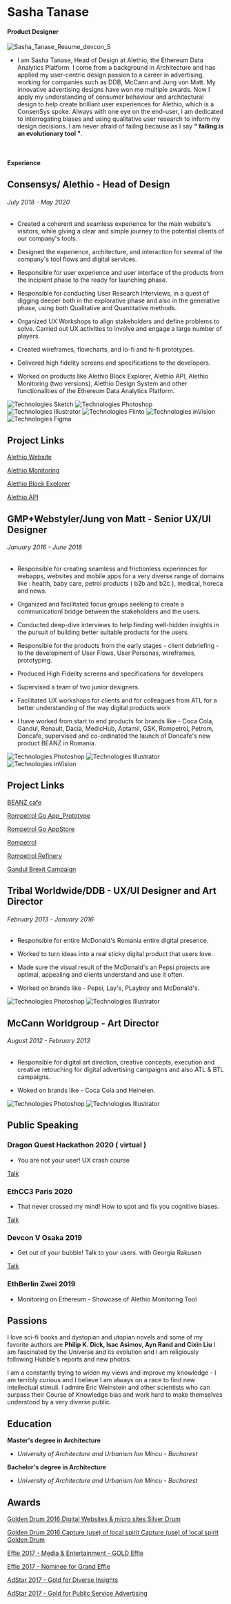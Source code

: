 Sasha Tanase 
=============
#### Product Designer
![Sasha_Tanase_Resume_devcon_S](https://user-images.githubusercontent.com/40768736/79125299-a127ba80-7da6-11ea-8033-46f96a4f2d5e.png)
<br/>
- I am Sasha Tanase, Head of Design at Alethio, the Ethereum Data Analytics Platform. I come from a background in Architecture and has applied my user-centric design passion to a career in advertising, working for companies such as DDB, McCann and Jung von Matt. My innovative advertising designs have won me multiple awards. Now I apply my understanding of consumer behaviour and architectural design to help create brilliant user experiences for Alethio, which is a ConsenSys spoke. Always with one eye on the end-user, I am dedicated to interrogating biases and using qualitative user research to inform my design decisions. I am never afraid of failing because as I say **" failing is an evolutionary tool "**.
<br/>

#### Experience

Consensys/ Alethio - Head of Design
-------------
###### July 2018 - May 2020

- Created a coherent and seamless experience for the main website's visitors, while giving a clear and simple journey to the potential clients of our company's tools.

- Designed the experience, architecture, and interaction for several of the company's tool flows and digital services.

- Responsible for user experience and user interface of the products from the incipient phase to the ready for launching phase. 

- Responsible for conducting User Research Interviews, in a quest of digging deeper both in the explorative phase and also in the generative phase, using both Qualitative and Quantitative methods. 

- Organized UX Workshops to align stakeholders and define problems to solve. Carried out UX activities to involve and engage a large number of players.

- Created wireframes, flowcharts, and lo-fi and hi-fi prototypes.

- Delivered high fidelity screens and specifications to the developers.

- Worked on products like Alethio Block Explorer, Alethio API, Alethio Monitoring (two versions), Alethio Design System and  other functionalities of the Ethereum Data Analytics Platform. 

![Technologies Sketch](https://img.shields.io/badge/Technologies-Sketch-FF69A4.svg)  ![Technologies Photoshop](https://img.shields.io/badge/Technologies-Photoshop-FF69A4.svg)  ![Technologies Illustrator](https://img.shields.io/badge/Technologies-Illustrator-FF69A4.svg)  ![Technologies Flinto](https://img.shields.io/badge/Technologies-Flinto-FF69A4.svg)  ![Technologies inVision](https://img.shields.io/badge/Technologies-inVision-FF69A4.svg)  ![Technologies Figma](https://img.shields.io/badge/Technologies-Figma-FF69A4.svg)

Project Links
-------------

[Alethio Website](https://aleth.io/)

[Alethio Monitoring](https://monitoring.aleth.io/login#/)

[Alethio Block Explorer](https://explorer.aleth.io/)

[Alethio API](https://developers.aleth.io/)


GMP+Webstyler/Jung von Matt - Senior UX/UI Designer
-------------
###### January 2016 - June 2018

- Responsible for creating seamless and frictionless experiences for webapps, websites and mobile apps for a very diverse range of domains like : health, baby care, petrol products ( b2b and b2c ), medical, horeca and news.

- Organized and  facilitated focus groups seeking to create a communicationl  bridge between the stakeholders and the users.

- Conducted deep-dive interviews to help finding well-hidden insights in the pursuit of building better suitable products for the users.

- Responsible for the products from the early stages - client debriefing - to the development of User Flows, User Personas, wireframes, prototyping.

- Produced High Fidelity screens and specifications for developers 

- Supervised a team of two junior designers. 

- Facilitated UX workshops for clients and for colleagues from ATL for a better understanding of the way digital products work

- I have worked from start to end products for brands like - Coca Cola, Gandul, Renault, Dacia, MedicHub, Aptamil, GSK, Rompetrol, Petrom, Doncafe, supervised and co-ordinated the launch of Doncafe's new product BEANZ in Romania.

![Technologies Photoshop](https://img.shields.io/badge/Technologies-Photoshop-FF69A4.svg)  ![Technologies Illustrator](https://img.shields.io/badge/Technologies-Illustrator-FF69A4.svg)![Technologies inVision](https://img.shields.io/badge/Technologies-inVision-FF69A4.svg)

Project Links
-------------

[BEANZ cafe](https://www.beanzcafe.ro/)

[Rompetrol Go App_Prototype](https://invis.io/JYMUKU8Z9ST)

[Rompetrol Go AppStore](https://apps.apple.com/ro/app/rompetrol-go/id1435908007?l=ro)

[Rompetrol](https://www.rompetrol.ro/)

[Rompetrol Refinery](https://rompetrol-rafinare.kmginternational.com/)

[Gandul Brexit Campaign](https://www.youtube.com/watch?v=vjmk7il7D-k&feature=youtu.be)


Tribal Worldwide/DDB - UX/UI Designer and Art Director
-------------
###### February 2013 - January 2016

- Responsible for entire McDonald's Romania entire digital presence. 

- Worked to turn ideas into a real sticky digital product that users love.

- Made sure the visual result of the McDonald's an Pepsi projects are optimal, appealing and clients understand and use it often.

- Worked on brands like - Pepsi, Lay's, PLayboy and McDonald's.

![Technologies Photoshop](https://img.shields.io/badge/Technologies-Photoshop-FF69A4.svg)  ![Technologies Illustrator](https://img.shields.io/badge/Technologies-Illustrator-FF69A4.svg)

McCann Worldgroup - Art Director
-------------
###### August 2012 - February 2013

- Responsible for digital art direction, creative concepts, execution and creative retouching for digital advertising campaigns and also ATL & BTL campaigns.

- Woked on brands like - Coca Cola and Heinelen. 

![Technologies Photoshop](https://img.shields.io/badge/Technologies-Photoshop-FF69A4.svg)  ![Technologies Illustrator](https://img.shields.io/badge/Technologies-Illustrator-FF69A4.svg)


Public Speaking
-------------

### Dragon Quest Hackathon 2020 ( virtual )

-  You are not your user! UX crash course

[Talk](https://pepo.com/video/23638?utm_source=share&utm_medium=video&utm_campaign=23638)

### EthCC3 Paris 2020

-  That never crossed my mind! How to spot and fix you cognitive biases.

[Talk](https://www.youtube.com/watch?v=O7ygnEtReDs)

### Devcon V Osaka 2019

-  Get out of your bubble! Talk to your users. with Georgia Rakusen

[Talk](https://www.youtube.com/watch?v=52SP-Upd4es)

### EthBerlin Zwei 2019

-  Monitoring on Ethereum - Showcase of Alethio Monitoring Tool



Passions
-------------

I love sci-fi books and dystopian and utopian novels and some of my favorite authors are **Philip K. Dick, Isac Asimov, Ayn Rand and Cixin Liu** I am fascinated by the Universe and its evolution and I am religiously following Hubble's reports and new photos. 

I am a constantly trying to widen my views and improve my knowledge - I am terribly curious and I believe I am always on a race to find new intellectual stimuli. I admire Eric Weinstein and other scientists who can surpass their Course of Knowledge bias and work hard to make themselves understood by a very diverse public.


Education
-------------

 **Master's degree in Architecture**
- *University of Architecture and Urbanism Ion Mincu - Bucharest*


**Bachelor's degree in Architecture** 
- *University of Architecture and Urbanism Ion Mincu - Bucharest*


Awards
-------------

[Golden Drum 2016 Digital Websites & micro sites Silver Drum](http://www.advertolog.com/festivals-awards/golden-drum/festival-path-33110/digital/websites-micro-sites/silver-drum/)

[Golden Drum 2016 Capture (use) of local spirit Capture (use) of local spirit Golden Drum](http://www.advertolog.com/festivals-awards/golden-drum/festival-path-33110/capture-use-of-local-spirit/capture-use-of-local-spirit/golden-drum//)

[Effie 2017 - Media & Entertainment - GOLD Effie](http://www.effie.ro/campaigns/romanians-adopt-remainians/)

[Effie 2017 - Nominee for Grand Effie](http://www.effie.ro/winners/)

[AdStar 2017 - Gold for Diverse Insights](http://adstars.org/compt/xbbs/BbsView.do?_menuNo=80&pageNo=1&pageSize=10&listCount=0&bbs_id=nt_bbs_notice&ntc_id=4018&searchCl=1&searchTxt=&schTxt=)

[AdStar 2017 - Gold for Public Service Advertising](http://adstars.org/compt/xbbs/BbsView.do?_menuNo=80&pageNo=1&pageSize=10&listCount=0&bbs_id=nt_bbs_notice&ntc_id=4018&searchCl=1&searchTxt=&schTxt=)



